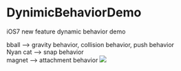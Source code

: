 DynimicBehaviorDemo
===================
iOS7 new feature dynamic behavior demo   

bball --> gravity behavior, collision behavior, push behavior</br>
Nyan cat --> snap behavior</br>
magnet --> attachment behavior
![](https://docs.google.com/uc?authuser=0&id=0B-krfmFjYr8KV2dkb0V1eDZsU3c&export=download)

